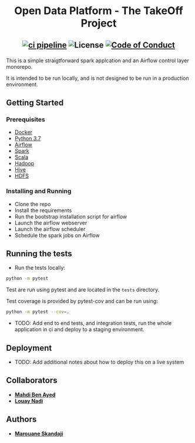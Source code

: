 <h1 align="center">Open Data Platform - The TakeOff Project</h1>

<h2 align="center">

[![ci pipeline](https://github.com/marouenes/odp-take-off/actions/workflows/ci.yml/badge.svg)](https://github.com/marouenes/odp-take-off/actions/workflows/ci.yml)
![License](https://img.shields.io/badge/license-MIT-yellow.svg)
[![Code of Conduct](https://img.shields.io/badge/code%20of-conduct-ff69b4.svg?style=flat)](https://github.com/marouenes/take-off/blob/main/CONTRIBUTING.md)

</h2>

This is a simple straigtforward spark applcation and an Airflow control layer monorepo.

It is intended to be run locally, and is not designed to be run in a production environment.

## Getting Started

### Prerequisites

* [Docker](https://www.docker.com/)
* [Python 3.7](https://www.python.org/downloads/release/python-370/)
* [Airflow](https://airflow.apache.org/)
* [Spark](https://spark.apache.org/)
* [Scala](https://www.scala-lang.org/)
* [Hadoop](https://hadoop.apache.org/)
* [Hive](https://hive.apache.org/)
* [HDFS](https://hadoop.apache.org/docs/r1.2.1/hdfs_design.html)

### Installing and Running

* Clone the repo
* Install the requirements
* Run the bootstrap installation script for airflow
* Launch the airflow webserver
* Launch the airflow scheduler
* Schedule the spark jobs on Airflow

## Running the tests

* Run the tests locally:

```bash
python -m pytest
```

Test are run using pytest and are located in the `tests` directory.

Test coverage is provided by pytest-cov and can be run using:

```bash
python -m pytest --cov=.
```

* TODO: Add end to end tests, and integration tests, run the whole application
in ci and deploy to a staging environment.

## Deployment

* TODO: Add additional notes about how to deploy this on a live system

## Collaborators

* [**Mahdi Ben Ayed**](https://github.com/BenAyedMehdi)
* [**Louay Nadi**](https://github.com/louay321)

## Authors

* [**Marouane Skandaji**](https://github.com/marouenes)
